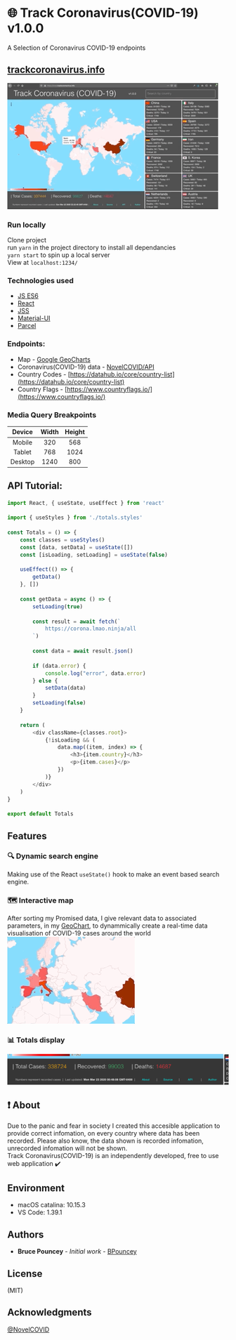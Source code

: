 # :globe_with_meridians: Track Coronavirus(COVID-19) v1.0.0
A Selection of Coronavirus COVID-19 endpoints <br>

## [trackcoronavirus.info](https://trackcoronavirus.info) 
![](./readme-images/readme.gif)

### Run locally
Clone project <br>
run ```yarn``` in the project directory to install all dependancies <br>
```yarn start``` to spin up a local server <br>
View at ```localhost:1234/```<br>

### Technologies used
* [JS ES6](http://es6-features.org/)
* [React](https://reactjs.org/)
* [JSS](https://cssinjs.org/?v=v10.0.4)
* [Material-UI](https://material-ui.com)
* [Parcel](https://parceljs.org/)

### Endpoints:
* Map - [Google GeoCharts](https://developers.google.com/chart/interactive/docs/gallery/geochart)
* Coronavirus(COVID-19) data - [NovelCOVID/API](https://github.com/NovelCOVID/API)
* Country Codes - [https://datahub.io/core/country-list](https://datahub.io/core/country-list)
* Country Flags - [https://www.countryflags.io/](https://www.countryflags.io/)

### Media Query Breakpoints
| Device      | Width         | Height        | 
|:-----------:|:-------------:|:-------------:|
| Mobile      | 320           | 568           |
| Tablet      | 768           | 1024          |
| Desktop     | 1240          | 800           |

## API Tutorial:
```javascript
import React, { useState, useEffect } from 'react'

import { useStyles } from './totals.styles'

const Totals = () => {
    const classes = useStyles()
    const [data, setData] = useState([])
    const [isLoading, setLoading] = useState(false)

    useEffect(() => {
        getData()
    }, [])

    const getData = async () => {
        setLoading(true)

        const result = await fetch(`
            https://corona.lmao.ninja/all
        `)

        const data = await result.json()

        if (data.error) {
            console.log("error", data.error)
        } else {
            setData(data)
        }
        setLoading(false)
    }

    return (
        <div className={classes.root}>
            {!isLoading && (
                data.map((item, index) => {
                    <h3>{item.country}</h3>
                    <p>{item.cases}</p>
                })
            )}
        </div>
    )
}

export default Totals
```

## Features

### :mag:  Dynamic search engine
Making use of the React ```useState()``` hook to make an event based search engine. <br>

### :world_map:  Interactive map
After sorting my Promised data, I give relevant data to associated parameters, in my [GeoChart](https://developers.google.com/chart/interactive/docs/gallery/geochart), to dynammically create a real-time data visualisation of COVID-19 cases around the world <br>
![](./readme-images/map-gif.gif)

### :bar_chart:  Totals display 
![](./readme-images/footer.png)

## :exclamation: About
Due to the panic and fear in society I created this accesible application to provide correct infomation, on every country where data has been recorded. Please also know, the data shown is recorded infomation, unrecorded infomation will not be shown. 
<br>
Track Coronavirus(COVID-19) is an independently developed, free to use web application :heavy_check_mark:

## Environment
* macOS catalina: 10.15.3
* VS Code: 1.39.1

## Authors
* **Bruce Pouncey** - *Initial work* - [BPouncey](https://github.com/BPouncey)

## License
(MIT)

## Acknowledgments
[@NovelCOVID](github.com/NovelCOVID)